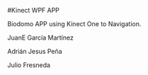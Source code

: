 ﻿#Kinect WPF APP

Biodomo APP using Kinect One to Navigation.

JuanE García Martínez

Adrián Jesus Peña

Julio Fresneda
